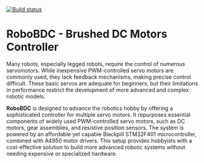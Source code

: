 [![Build status](https://github.com/godunko/robo-bdc/actions/workflows/alire.yml/badge.svg)](https://github.com/godunko/robo-bdc/actions/workflows/alire.yml)

# **RoboBDC** - Brushed DC Motors Controller

Many robots, especially legged robots, require the control of numerous servomotors.
While inexpensive PWM-controlled servo motors are commonly used, they lack feedback mechanisms, making precise control difficult.
These basic servos are adequate for beginners, but their limitations in performance restrict the development of more advanced and complex robotic models.

**RoboBDC** is designed to advance the robotics hobby by offering a sophisticated controller for multiple servo motors.
It repurposes essential components of widely used PWM-controlled servo motors, such as DC motors, gear assemblies, and resistive position sensors.
The system is powered by an affordable yet capable Blackpill STM32F401 microcontroller, combined with A4950 motor drivers.
This setup provides hobbyists with a cost-effective solution to build more advanced robotic systems without needing expensive or specialized hardware.
